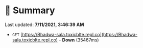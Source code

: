 # 📖 Summary
Last updated: **7/11/2021, 3:46:39 AM**

- `GET` [https://Bhadwa-sala.toxicblte.repl.co](https://Bhadwa-sala.toxicblte.repl.co) - **Down** (35467ms)
